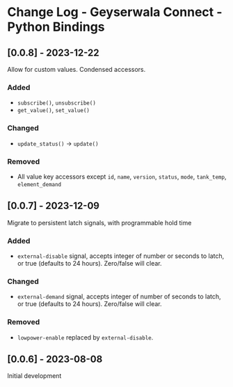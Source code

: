 # Change Log - Geyserwala Connect - Python Bindings

## [0.0.8] - 2023-12-22

Allow for custom values. Condensed accessors.

### Added
- `subscribe()`, `unsubscribe()`
- `get_value()`, `set_value()`

### Changed
- `update_status()` -> `update()`

### Removed
- All value key accessors except `id`, `name`, `version`, `status`, `mode`, `tank_temp`, `element_demand`

## [0.0.7] - 2023-12-09

Migrate to persistent latch signals, with programmable hold time

### Added
- `external-disable` signal, accepts integer of number or seconds to latch, or true (defaults to 24 hours). Zero/false will clear.

### Changed
- `external-demand` signal, accepts integer of number of seconds to latch, or true (defaults to 24 hours). Zero/false will clear.

### Removed
- `lowpower-enable` replaced by `external-disable`.

## [0.0.6] - 2023-08-08

Initial development
